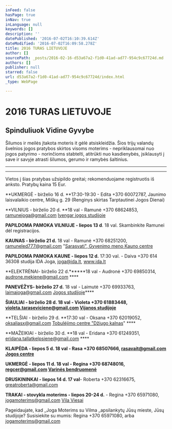 ```yaml
---
inFeed: false
hasPage: true
inNav: true
inLanguage: null
keywords: []
description: ''
datePublished: '2016-07-02T16:10:39.614Z'
dateModified: '2016-07-02T16:09:58.278Z'
title: 2016 TURAS LIETUVOJE
author: []
sourcePath: _posts/2016-02-16-d53a67a2-f1d0-41ad-ad77-954c9c67724d.md
authors: []
publisher: null
starred: false
url: d53a67a2-f1d0-41ad-ad77-954c9c67724d/index.html
_type: WebPage

---
```

# 2016 TURAS LIETUVOJE

## Spinduliuok Vidine Gyvybe 

Šilumos ir meilės įtakota moteris it gėlė atsiskleidžia. Šios trijų valandų švelnios jogos pratybos skirtos visoms moterims - nepriklausomai nuo jogos patyrimo - norinčioms stabtelti, atitrūkti nuo kasdienybės, įsiklausyti į save ir savyje atrasti šilumos, gerumo ir ramybės šaltinius.

****

****

Vietos į šias pratybas užsipildo greitai; rekomenduojame registruotis iš anksto. Pratybų kaina 15 Eur.

**UKMERGĖ - birželio 16 d. **17:30-19:30 - Edita +370 60072787, Jaunimo laisvalaikio centre, Miškų g. 29 (Renginys skirtas Tarptautinei Jogos Dienai) 

**VILNIUS - birželio 20 d. **18 val - Ramunė +370 68624853, ramunejoga@gmail.com [Iyengar jogos studijoje][0]

**PAPILDOMA PAMOKA VILNIUJE - liepos 13 d**. 18 val. Skambinkite Ramunei dėl registracijos.

**KAUNAS - birželio 21 d.** 18 val - Ramunė +370 68251200, ramuneled777@gmail.com "[Sarasvati", Gyvenimo meno Kauno centre][1]

**PAPILDOMA PAMOKA KAUNE - liepos 12 d.** 17:30 val. - Daiva +370 614 36308 studija IDA Joga, joga@ida.lt, www.ida.lt 

**ELEKTRĖNAI- birželio 22 d.******18 val - Audronė +370 69850314, audrone.mekiene@gmail.com ****

**PANEVĖŽYS- birželio 27 d.** 18 val - Laimutė +370 69933763, laimajoga@gmail.com [Jogos studijoje][2]****

**ŠIAULIAI - birželio 28 d. **18 val - Violeta +370 61883448, violeta.taraseviciene@gmail.com [Vijanos studijoje][3]****

**TELŠIAI - birželio 29 d. **17:30 val - Oksana +370 62019052, oksaliasx@gmail.com [Tobulėjimo centre "Džiugo kalnas][4]" ****

**MAŽEIKIAI - birželio 30 d. **18 val - Eridana +370 61249351, eridana.tallatkelpsiene@gmail.com ****

**KLAIPĖDA - liepos 5 d. **18 val - Rasa +370 68507666, rasavait@gmail.com [Jogos centre ][5]****

**UKMERGĖ - liepos 11 d. **18 val - Regina +370 68748016, regcer@gmail.com [Varinės bendruomenė][6]****

**DRUSKININKAI - liepos 14 d. **17 val****- Roberta +370 62316675, greatroberta@gmail.com

**TRAKAI - stovykla moterims - liepos 20-24 d.** - Regina +370 65971080, jogamoterims@gmail.com [Vila Viesai][7]

Pageidaujate, kad _Joga Moterims su Vilma _apsilankytų Jūsų mieste, Jūsų studijoje? Susisiekite su mumis: Regina +370 65971080, arba jogamoterims@gmail.com

[0]: http://www.iyengarjoga.lt/index.html
[1]: http://www.sarasvati.lt/apie
[2]: http://www.jogosmedis.lt/
[3]: http://www.vijanos-studija.lt/
[4]: https://www.facebook.com/dziugokalnas.tobulejimocentras?fref=ts
[5]: http://www.jogos-centras.lt/
[6]: http://www.varine.lt/
[7]: http://www.vilaviesai.lt/